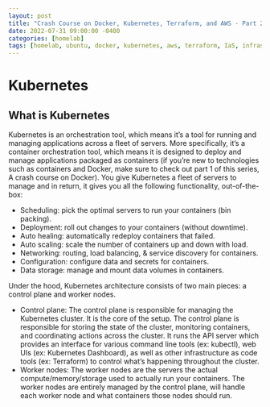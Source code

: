 ```yaml
---
layout: post
title: "Crash Course on Docker, Kubernetes, Terraform, and AWS - Part 2: Kubernetes"
date: 2022-07-31 09:00:00 -0400
categories: [homelab]
tags: [homelab, ubuntu, docker, kubernetes, aws, terraform, IaS, infrastructure as code]
---
```


# Kubernetes
## What is Kubernetes
Kubernetes is an orchestration tool, which means it’s a tool for running and managing applications across a fleet of servers. More specifically, it’s a container orchestration tool, which means it is designed to deploy and manage applications packaged as containers (if you’re new to technologies such as containers and Docker, make sure to check out part 1 of this series, A crash course on Docker). You give Kubernetes a fleet of servers to manage and in return, it gives you all the following functionality, out-of-the-box:

* Scheduling: pick the optimal servers to run your containers (bin packing).
* Deployment: roll out changes to your containers (without downtime).
* Auto healing: automatically redeploy containers that failed.
* Auto scaling: scale the number of containers up and down with load.
* Networking: routing, load balancing, & service discovery for containers.
* Configuration: configure data and secrets for containers.
* Data storage: manage and mount data volumes in containers.

Under the hood, Kubernetes architecture consists of two main pieces: a control plane and worker nodes.

* Control plane: The control plane is responsible for managing the Kubernetes cluster. It is the core of the setup. The control plane is responsible for storing the state of the cluster, monitoring containers, and coordinating actions across the cluster. It runs the API server which provides an interface for various command line tools (ex: kubectl), web UIs (ex: Kubernetes Dashboard), as well as other infrastructure as code tools (ex: Terraform) to control what’s happening throughout the cluster.
* Worker nodes: The worker nodes are the servers the actual compute/memory/storage used to actually run your containers. The worker nodes are entirely managed by the control plane, will handle each worker node and what containers those nodes should run.

